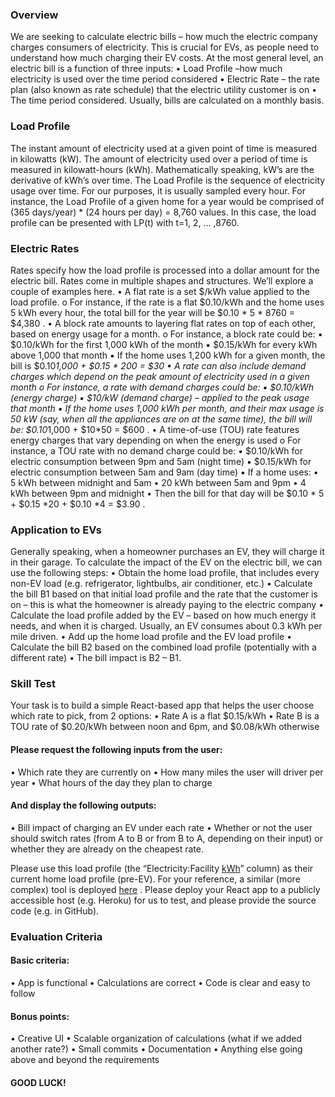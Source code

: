### Overview
We are seeking to calculate electric bills – how much the electric company charges consumers of
electricity. This is crucial for EVs, as people need to understand how much charging their EV costs.
At the most general level, an electric bill is a function of three inputs:
• Load Profile –how much electricity is used over the time period considered
• Electric Rate – the rate plan (also known as rate schedule) that the electric utility customer is on
• The time period considered. Usually, bills are calculated on a monthly basis.

### Load Profile
The instant amount of electricity used at a given point of time is measured in kilowatts (kW). The
amount of electricity used over a period of time is measured in kilowatt-hours (kWh). Mathematically
speaking, kW’s are the derivative of kWh’s over time.
The Load Profile is the sequence of electricity usage over time. For our purposes, it is usually sampled
every hour.
For instance, the Load Profile of a given home for a year would be comprised of (365 days/year) * (24
hours per day) = 8,760 values. In this case, the load profile can be presented with LP(t) with t=1,
2, … ,8760.

### Electric Rates
Rates specify how the load profile is processed into a dollar amount for the electric bill.
Rates come in multiple shapes and structures. We’ll explore a couple of examples here.
• A flat rate is a set $/kWh value applied to the load profile.
o For instance, if the rate is a flat $0.10/kWh and the home uses 5 kWh every hour, the
total bill for the year will be $0.10 * 5 * 8760 = $4,380 .
• A block rate amounts to layering flat rates on top of each other, based on energy usage for a
month.
o For instance, a block rate could be:
▪ $0.10/kWh for the first 1,000 kWh of the month
▪ $0.15/kWh for every kWh above 1,000 that month
▪ If the home uses 1,200 kWh for a given month, the bill is $0.10*1,000 + $0.15 *
200 = $30
• A rate can also include demand charges which depend on the peak amount of electricity used in
a given month
o For instance, a rate with demand charges could be:
▪ $0.10/kWh (energy charge)
▪ $10/kW (demand charge) – applied to the peak usage that month
▪ If the home uses 1,000 kWh per month, and their max usage is 50 kW (say,
when all the appliances are on at the same time), the bill will be: $0.10*1,000 +
$10*50 = $600 .
• A time-of-use (TOU) rate features energy charges that vary depending on when the energy is
used
o For instance, a TOU rate with no demand charge could be:
▪ $0.10/kWh for electric consumption between 9pm and 5am (night time)
▪ $0.15/kWh for electric consumption between 5am and 9am (day time)
▪ If a home uses:
• 5 kWh between midnight and 5am
• 20 kWh between 5am and 9pm
• 4 kWh between 9pm and midnight
• Then the bill for that day will be $0.10 * 5 + $0.15 *20 + $0.10 *4 = $3.90 .
### Application to EVs
Generally speaking, when a homeowner purchases an EV, they will charge it in their garage.
To calculate the impact of the EV on the electric bill, we can use the following steps:
• Obtain the home load profile, that includes every non-EV load (e.g. refrigerator, lightbulbs, air
conditioner, etc.)
• Calculate the bill B1 based on that initial load profile and the rate that the customer is on – this
is what the homeowner is already paying to the electric company
• Calculate the load profile added by the EV – based on how much energy it needs, and when it is
charged. Usually, an EV consumes about 0.3 kWh per mile driven.
• Add up the home load profile and the EV load profile
• Calculate the bill B2 based on the combined load profile (potentially with a different rate)
• The bill impact is B2 – B1.
### Skill Test
Your task is to build a simple React-based app that helps the user choose which rate to pick, from 2
options:
• Rate A is a flat $0.15/kWh
• Rate B is a TOU rate of $0.20/kWh between noon and 6pm, and $0.08/kWh otherwise
#### Please request the following inputs from the user:
• Which rate they are currently on
• How many miles the user will driver per year
• What hours of the day they plan to charge
#### And display the following outputs:
• Bill impact of charging an EV under each rate
• Whether or not the user should switch rates (from A to B or from B to A, depending on their
input) or whether they are already on the cheapest rate.

Please use this load profile (the “Electricity:Facility [kWh](Hourly)” column) as their current home load
profile (pre-EV).
For your reference, a similar (more complex) tool is deployed [here](https://ev.pge.com/rates/) .
Please deploy your React app to a publicly accessible host (e.g. Heroku) for us to test, and please provide
the source code (e.g. in GitHub).

### Evaluation Criteria
#### Basic criteria:
• App is functional
• Calculations are correct
• Code is clear and easy to follow
#### Bonus points:
• Creative UI
• Scalable organization of calculations (what if we added another rate?)
• Small commits
• Documentation
• Anything else going above and beyond the requirements

#### GOOD LUCK!